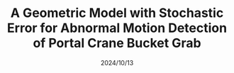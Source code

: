 ---
title: "A Geometric Model with Stochastic Error for Abnormal Motion Detection of Portal Crane Bucket Grab"
collection: publications
permalink: /publications/Crane_Bucket_Grab
date: 2024/10/13
venue: 'Engineering Applications of Artificial Intelligence'
paperurl: ''
citation: 'Yu, B., Wang, X., Wang, H., (2024), A Geometric Model with Stochastic Error for Abnormal Motion Detection of Portal Crane Bucket Grab. Engineering Applications of Artificial Intelligence, just accepted.'
---